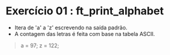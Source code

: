 # Exercício 01 : ft_print_alphabet

* Itera de 'a' a 'z' escrevendo na saída padrão.
* A contagem das letras é feita com base na tabela ASCII.

> a = 97;
> z = 122;
